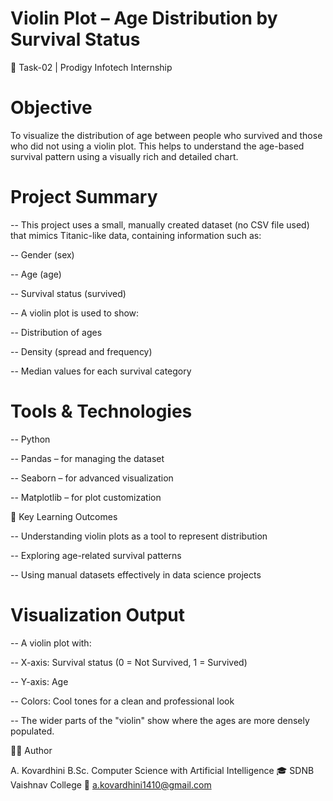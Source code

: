 # Violin Plot – Age Distribution by Survival Status

🎯 Task-02 | Prodigy Infotech Internship



# Objective

 To visualize the distribution of age between people who survived and those who did not using a violin plot. This helps to understand the age-based survival pattern using a visually rich and detailed chart.


# Project Summary

-- This project uses a small, manually created dataset (no CSV file used) that mimics Titanic-like data, containing information such as:

-- Gender (sex)

-- Age (age)

-- Survival status (survived)

-- A violin plot is used to show:

-- Distribution of ages

-- Density (spread and frequency)

-- Median values for each survival category



# Tools & Technologies

-- Python

-- Pandas – for managing the dataset

-- Seaborn – for advanced visualization

-- Matplotlib – for plot customization


📌 Key Learning Outcomes

-- Understanding violin plots as a tool to represent distribution

-- Exploring age-related survival patterns

-- Using manual datasets effectively in data science projects



# Visualization Output

-- A violin plot with:

-- X-axis: Survival status (0 = Not Survived, 1 = Survived)

-- Y-axis: Age

-- Colors: Cool tones for a clean and professional look

-- The wider parts of the "violin" show where the ages are more densely populated.



👩‍💻 Author

A. Kovardhini
B.Sc. Computer Science with Artificial Intelligence
🎓 SDNB Vaishnav College
📧 a.kovardhini1410@gmail.com



